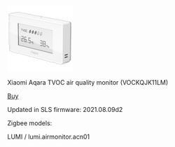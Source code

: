![icon](icon.png)

Xiaomi Aqara TVOC air quality monitor (VOCKQJK11LM)

[Buy](https://detail.tmall.com/item.htm?spm=a312a.7700824.w5003-23308283595.30.6a686200TNVRFL&id=630801618324&skuId=4658884926883&scene=taobao_shop)

Updated in SLS firmware: 2021.08.09d2

Zigbee models:

LUMI / lumi.airmonitor.acn01
